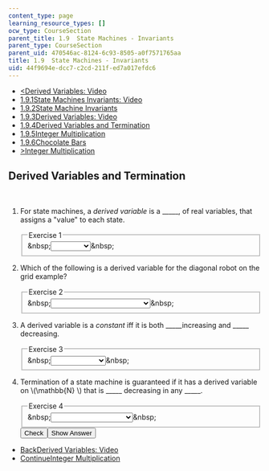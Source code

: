 ```yaml
---
content_type: page
learning_resource_types: []
ocw_type: CourseSection
parent_title: 1.9  State Machines - Invariants
parent_type: CourseSection
parent_uid: 470546ac-8124-6c93-8505-a0f7571765aa
title: 1.9  State Machines - Invariants
uid: 44f9694e-dcc7-c2cd-211f-ed7a017efdc6
---
```

<ul class="navigation pagination"><li id="top_bck_btn"><a href='/courses/electrical-engineering-and-computer-science/6-042j-mathematics-for-computer-science-spring-2015/proofs/tp4-2/vertical-ef00ae29a8ca';><<span>Derived Variables: Video</span></a></li><li id="flp_btn_1" ><a href='/courses/electrical-engineering-and-computer-science/6-042j-mathematics-for-computer-science-spring-2015/proofs/tp4-2'>1.9.1<span>State Machines Invariants: Video</span></a></li><li id="flp_btn_2" ><a href='/courses/electrical-engineering-and-computer-science/6-042j-mathematics-for-computer-science-spring-2015/proofs/tp4-2/vertical-ee3144f200f1'>1.9.2<span>State Machine Invariants</span></a></li><li id="flp_btn_3" ><a href='/courses/electrical-engineering-and-computer-science/6-042j-mathematics-for-computer-science-spring-2015/proofs/tp4-2/vertical-ef00ae29a8ca'>1.9.3<span>Derived Variables: Video</span></a></li><li id="flp_btn_4" class="button_selected"><a href='/courses/electrical-engineering-and-computer-science/6-042j-mathematics-for-computer-science-spring-2015/proofs/tp4-2/vertical-5bf3bfde6f69'>1.9.4<span>Derived Variables and Termination</span></a></li><li id="flp_btn_5" ><a href='/courses/electrical-engineering-and-computer-science/6-042j-mathematics-for-computer-science-spring-2015/proofs/tp4-2/vertical-85cff195fae3'>1.9.5<span>Integer Multiplication</span></a></li><li id="flp_btn_6" ><a href='/courses/electrical-engineering-and-computer-science/6-042j-mathematics-for-computer-science-spring-2015/proofs/tp4-2/vertical-ffd6266c03ec'>1.9.6<span>Chocolate Bars</span></a></li><li id="top_continue_btn"><a href='/courses/electrical-engineering-and-computer-science/6-042j-mathematics-for-computer-science-spring-2015/proofs/tp4-2/vertical-85cff195fae3';>><span>Integer Multiplication</span></a></li></ul><h2 class="subhead">Derived Variables and Termination</h2><div class="self_assessment">
<br display_name="Derived Variables and Termination" url_name="Derived_Variables_and_Termination_0" />
<ol display_name="Derived Variables and Termination" url_name="Derived_Variables_and_Termination_1">
<li>
<div id="Q1_div" class="problem_question"><p>For state machines, a <i>derived variable</i> is a _____, of real variables, that assigns a "value" to each state.
  </p><fieldset><legend class="visually-hidden">Exercise 1</legend><div class="choice"><label id="Q1_label"><span id="Q1_aria_status" tabindex="-1" class="visually-hidden">&amp;nbsp;</span><select onchange="numericTypedOrDropDownSelected(1)" id="Q1_select" class="problem_text_input"><option correct="false"></option><option correct="false">derivative</option><option correct="false">sum</option><option correct="true">function</option><option correct="false">rule</option></select><span style="display:none;" id="Q1_ans_span" tabindex="-1">  function</span><span id="Q1_normal_status" class="nostatus" aria-hidden="true">&amp;nbsp;</span></label></div></fieldset></div></li>
<li>
<div id="Q2_div" class="problem_question"><p>Which of the following is a derived variable for the diagonal robot on the grid example?
  </p><fieldset><legend class="visually-hidden">Exercise 2</legend><div class="choice"><label id="Q2_label"><span id="Q2_aria_status" tabindex="-1" class="visually-hidden">&amp;nbsp;</span><select onchange="numericTypedOrDropDownSelected(2)" id="Q2_select" class="problem_text_input"><option correct="false"></option><option correct="true">x+y (mod 2)</option><option correct="false">x</option><option correct="false">y</option><option correct="false">there are no derived variables</option></select><span style="display:none;" id="Q2_ans_span" tabindex="-1">  x+y (mod 2)</span><span id="Q2_normal_status" class="nostatus" aria-hidden="true">&amp;nbsp;</span></label></div></fieldset></div></li>
<li>
<div id="Q3_div" class="problem_question"><p>A derived variable is a <i>constant</i> iff it is both _____increasing and _____ decreasing.
  </p><fieldset><legend class="visually-hidden">Exercise 3</legend><div class="choice"><label id="Q3_label"><span id="Q3_aria_status" tabindex="-1" class="visually-hidden">&amp;nbsp;</span><select onchange="numericTypedOrDropDownSelected(3)" id="Q3_select" class="problem_text_input"><option correct="false"></option><option correct="false">strictly, strictly</option><option correct="false">strictly, weakly</option><option correct="true">weakly, weakly</option><option correct="false">weakly, strictly</option></select><span style="display:none;" id="Q3_ans_span" tabindex="-1">  weakly, weakly</span><span id="Q3_normal_status" class="nostatus" aria-hidden="true">&amp;nbsp;</span></label></div></fieldset></div></li>
<li>
<div id="Q4_div" class="problem_question"><p>Termination of a state machine is guaranteed if it has a derived variable on \(\mathbb{N} \) that is _____ decreasing in any _____.
  </p><fieldset><legend class="visually-hidden">Exercise 4</legend><div class="choice"><label id="Q4_label"><span id="Q4_aria_status" tabindex="-1" class="visually-hidden">&amp;nbsp;</span><select onchange="numericTypedOrDropDownSelected(4)" id="Q4_select" class="problem_text_input"><option correct="false"></option><option correct="false">weakly, well ordered set</option><option correct="true">strictly, well ordered set</option><option correct="false">weakly, finite set</option><option correct="false">strictly, finite set</option></select><span style="display:none;" id="Q4_ans_span" tabindex="-1">  strictly, well ordered set</span><span id="Q4_normal_status" class="nostatus" aria-hidden="true">&amp;nbsp;</span></label></div></fieldset></div><div class="action"><button id="Q1_button" onclick="checkAnswer({1: 'optionresponse', 2: 'optionresponse', 3: 'optionresponse', 4: 'optionresponse'})" class="problem_mo_button">Check</button><button id="Q1_button_show" onclick="showHideSolution({1: 'optionresponse', 2: 'optionresponse', 3: 'optionresponse', 4: 'optionresponse'}, 1, [])" class="problem_mo_button">Show Answer</button></div></li>
</ol>
</div><ul class="navigation progress"><li id="bck_btn"><a href='/courses/electrical-engineering-and-computer-science/6-042j-mathematics-for-computer-science-spring-2015/proofs/tp4-2/vertical-ef00ae29a8ca';>Back<span>Derived Variables: Video</span></a></li><li id="continue_btn"><a href='/courses/electrical-engineering-and-computer-science/6-042j-mathematics-for-computer-science-spring-2015/proofs/tp4-2/vertical-85cff195fae3';>Continue<span>Integer Multiplication</span></a></li></ul>
